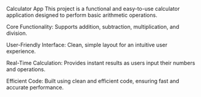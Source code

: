 Calculator App
This project is a functional and easy-to-use calculator application designed to perform basic arithmetic operations.

Core Functionality: Supports addition, subtraction, multiplication, and division.

User-Friendly Interface: Clean, simple layout for an intuitive user experience.

Real-Time Calculation: Provides instant results as users input their numbers and operations.

Efficient Code: Built using clean and efficient code, ensuring fast and accurate performance.





